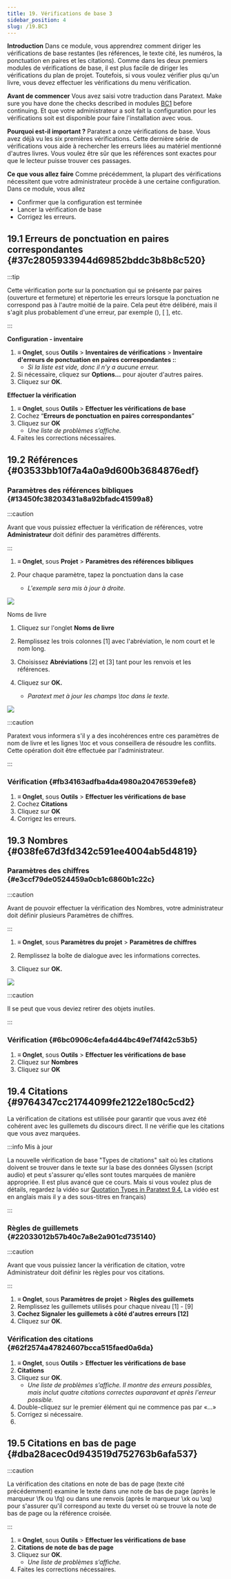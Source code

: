 ```yaml
---
title: 19. Vérifications de base 3
sidebar_position: 4
slug: /19.BC3
---
```


**Introduction** Dans ce module, vous apprendrez comment diriger les vérifications de base restantes (les références, le texte cité, les numéros, la ponctuation en paires et les citations). Comme dans les deux premiers modules de vérifications de base, il est plus facile de diriger les vérifications du plan de projet. Toutefois, si vous voulez vérifier plus qu'un livre, vous devez effectuer les vérifications du menu vérification.

**Avant de commencer**  Vous avez saisi votre traduction dans Paratext. Make sure you have done the checks described in modules [BC1](/5.BC1) before continuing. Et que votre administrateur a soit fait la configuration pour les vérifications soit est disponible pour faire l'installation avec vous.

**Pourquoi est-il important ?** Paratext a onze vérifications de base. Vous avez déjà vu les six premières vérifications. Cette dernière série de vérifications vous aide à rechercher les erreurs liées au matériel mentionné d'autres livres. Vous voulez être sûr que les références sont exactes pour que le lecteur puisse trouver ces passages.

**Ce que vous allez faire**  Comme précédemment, la plupart des vérifications nécessitent que votre administrateur procède à une certaine configuration. Dans ce module, vous allez

- Confirmer que la configuration est terminée
- Lancer la vérification de base
- Corrigez les erreurs.

## 19.1 Erreurs de ponctuation en paires correspondantes {#37c2805933944d69852bddc3b8b8c520}

:::tip

Cette vérification porte sur la ponctuation qui se présente par paires (ouverture et fermeture) et répertorie les erreurs lorsque la ponctuation ne correspond pas à l'autre moitié de la paire. Cela peut être délibéré, mais il s'agit plus probablement d'une erreur, par exemple (), [ ], etc.

:::

**Configuration - inventaire**

1. **≡ Onglet**, sous **Outils** &gt; **Inventaires de vérifications** &gt; **Inventaire d'erreurs de ponctuation en paires correspondantes :**:
   - _Si la liste est vide, donc il n'y a aucune erreur._
2. Si nécessaire, cliquez sur **Options…** pour ajouter d'autres paires.
3. Cliquez sur **OK**.

**Effectuer la vérification**

1. **≡ Onglet**, sous **Outils** &gt; **Effectuer les vérifications de base**
2. Cochez “**Erreurs de ponctuation en paires correspondantes**”
3. Cliquez sur **OK**
   - _Une liste de problèmes s’affiche._
4. Faites les corrections nécessaires.

## 19.2 Références {#03533bb10f7a4a0a9d600b3684876edf}

### Paramètres des références bibliques {#13450fc38203431a8a92bfadc41599a8}

:::caution

Avant que vous puissiez effectuer la vérification de références, votre **Administrateur** doit définir des paramètres différents.

:::

<div class='notion-row'>
<div class='notion-column' style={{width: 'calc((100% - (min(32px, 4vw) * 1)) * 0.4375)'}}>

1. **≡ Onglet**, sous **Projet** > **Paramètres des références bibliques**

2. Pour chaque paramètre, tapez la ponctuation dans la case
   - _L'exemple sera mis à jour à droite._

</div><div className='notion-spacer'></div>

<div class='notion-column' style={{width: 'calc((100% - (min(32px, 4vw) * 1)) * 0.5625)'}}>

![](./1019021315.png)

</div><div className='notion-spacer'></div>
</div>

<div class='notion-row'>
<div class='notion-column' style={{width: 'calc((100% - (min(32px, 4vw) * 1)) * 0.4375)'}}>

Noms de livre

1. Cliquez sur l'onglet **Noms de livre**

2. Remplissez les trois colonnes [1] avec l'abréviation, le nom court et le nom long.

3. Choisissez **Abréviations** [2] et [3] tant pour les renvois et les références.

4. Cliquez sur **OK.**
   - _Paratext met à jour les champs \toc dans le texte._

</div><div className='notion-spacer'></div>

<div class='notion-column' style={{width: 'calc((100% - (min(32px, 4vw) * 1)) * 0.5625)'}}>

![](./1209414794.png)

</div><div className='notion-spacer'></div>
</div>

:::caution

Paratext vous informera s'il y a des incohérences entre ces paramètres de nom de livre et les lignes \toc et vous conseillera de résoudre les conflits. Cette opération doit être effectuée par l'administrateur.

:::

### Vérification {#fb34163adfba4da4980a20476539efe8}

1. **≡ Onglet**, sous **Outils** &gt; **Effectuer les vérifications de base**
2. Cochez **Citations**
3. Cliquez sur **OK**
4. Corrigez les erreurs.

## 19.3 Nombres {#038fe67d3fd342c591ee4004ab5d4819}

### Paramètres des chiffres {#e3ccf79de0524459a0cb1c6860b1c22c}

:::caution

Avant de pouvoir effectuer la vérification des Nombres, votre administrateur doit définir plusieurs Paramètres de chiffres.

:::

<div class='notion-row'>
<div class='notion-column' style={{width: 'calc((100% - (min(32px, 4vw) * 1)) * 0.5)'}}>

1. **≡ Onglet**, sous **Paramètres du projet** > **Paramètres de chiffres**

2. Remplissez la boîte de dialogue avec les informations correctes.

3. Cliquez sur **OK.**

</div><div className='notion-spacer'></div>

<div class='notion-column' style={{width: 'calc((100% - (min(32px, 4vw) * 1)) * 0.5)'}}>

![](./11100284.png)

</div><div className='notion-spacer'></div>
</div>

:::caution

Il se peut que vous deviez retirer des objets inutiles.

:::

### Vérification {#6bc0906c4efa4d44bc49ef74f42c53b5}

1. **≡ Onglet**, sous **Outils** &gt; **Effectuer les vérifications de base**
2. Cliquez sur **Nombres**
3. Cliquez sur **OK**

## 19.4 Citations {#9764347cc21744099fe2122e180c5cd2}

La vérification de citations est utilisée pour garantir que vous avez été cohérent avec les guillemets du discours direct. Il ne vérifie que les citations que vous avez marquées.

:::info Mis à jour

La nouvelle vérification de base "Types de citations" sait où les citations doivent se trouver dans le texte sur la base des données Glyssen (script audio) et peut s'assurer qu'elles sont toutes marquées de manière appropriée. Il est plus avancé que ce cours. Mais si vous voulez plus de détails, regardez la vidéo sur [Quotation Types in Paratext 9.4.](https://vimeo.com/859138745) La vidéo est en anglais mais il y a des sous-titres en français)

:::

### Règles de guillemets {#22033012b57b40c7a8e2a901cd735140}

:::caution

Avant que vous puissiez lancer la vérification de citation, votre Administrateur doit définir les règles pour vos citations.

:::

1. **≡ Onglet**, sous **Paramètres de projet** &gt; **Règles des guillemets**
2. Remplissez les guillemets utilisés pour chaque niveau [1] - [9]
3. **Cochez Signaler les guillemets à côté d'autres erreurs [12]**
4. Cliquez sur **OK**.

### Vérification des citations {#62f2574a47824607bcca515faed0a6da}

1. **≡ Onglet**, sous **Outils** &gt; **Effectuer les vérifications de base**
2. **Citations**
3. Cliquez sur **OK**.
   - _Une liste de problèmes s’affiche. Il montre des erreurs possibles, mais inclut quatre citations correctes auparavant et après l'erreur possible._
4. Double-cliquez sur le premier élément qui ne commence pas par «…»
5. Corrigez si nécessaire.
6.

## 19.5 Citations en bas de page {#dba28acec0d943519d752763b6afa537}

:::caution

La vérification des citations en note de bas de page (texte cité précédemment) examine le texte dans une note de bas de page (après le marqueur \fk ou \fq) ou dans une renvois (après le marqueur \xk ou \xq) pour s'assurer qu'il correspond au texte du verset où se trouve la note de bas de page ou la référence croisée.

:::

1. **≡ Onglet**, sous **Outils** &gt; **Effectuer les vérifications de base**
2. **Citations de note de bas de page**
3. Cliquez sur **OK**.
   - _Une liste de problèmes s’affiche._
4. Faites les corrections nécessaires.
